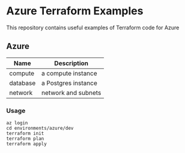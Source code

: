 
# Azure Terraform Examples

This repository contains useful examples of Terraform code for Azure

## Azure

| Name                | Description                                    |
|---------------------|------------------------------------------------|
| compute             | a compute instance                             |
| database            | a Postgres instance                            |
| network             | network and subnets                            |

### Usage

    az login
    cd environments/azure/dev
    terraform init
    terraform plan
    terraform apply

